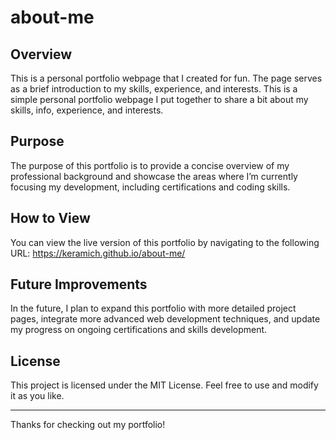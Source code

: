 # about-me

## Overview

This is a personal portfolio webpage that I created for fun. The page serves as a brief introduction to my skills, experience, and interests.
This is a simple personal portfolio webpage I put together to share a bit about my skills, info, experience, and interests.


## Purpose

The purpose of this portfolio is to provide a concise overview of my professional background and showcase the areas where I’m currently focusing my development, including certifications and coding skills.

## How to View

You can view the live version of this portfolio by navigating to the following URL: https://keramich.github.io/about-me/

## Future Improvements

In the future, I plan to expand this portfolio with more detailed project pages, integrate more advanced web development techniques, and update my progress on ongoing certifications and skills development.

## License

This project is licensed under the MIT License. Feel free to use and modify it as you like.

---

Thanks for checking out my portfolio!
